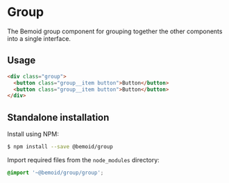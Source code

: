 # Group

The Bemoid group component for grouping together the other components into a single interface.

## Usage

```html
<div class="group">
  <button class="group__item button">Button</button>
  <button class="group__item button">Button</button>
</div>
```

## Standalone installation

Install using NPM:

```bash
$ npm install --save @bemoid/group
```

Import required files from the `node_modules` directory:

```scss
@import '~@bemoid/group/group';
```